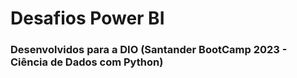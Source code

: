 # Desafios Power BI
### Desenvolvidos para a DIO (Santander BootCamp 2023 - Ciência de Dados com Python)
